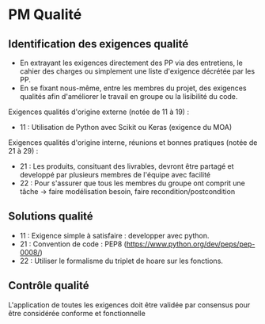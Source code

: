 # PM Qualité


## Identification des exigences qualité

- En extrayant les exigences directement des PP via des entretiens, le cahier des charges
ou simplement une liste d'exigence décrétée par les PP.
- En se fixant nous-même, entre les membres du projet, des exigences qualités afin d'améliorer le travail en groupe 
ou la lisibilité du code.

Exigences qualités d'origine externe (notée de 11 à 19) : 
- 11 : Utilisation de Python avec Scikit ou Keras (exigence du MOA)

Exigences qualités d'origine interne, réunions et bonnes pratiques (notée de 21 à 29) :  
* 21 : Les produits, consituant des livrables, devront être partagé et developpé par plusieurs membres de l'équipe avec facilité  
* 22 : Pour s'assurer que tous les membres du groupe ont comprit une tâche -> faire modélisation besoin, faire recondition/postcondition


## Solutions qualité

- 11 : Exigence simple à satisfaire : developper avec python.
- 21 : Convention de code : PEP8 (https://www.python.org/dev/peps/pep-0008/)
- 22 : Utiliser le formalisme du triplet de hoare sur les fonctions.


## Contrôle qualité

L'application de toutes les exigences doit être validée par consensus pour être considérée conforme et fonctionnelle
